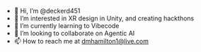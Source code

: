- 👋 Hi, I’m @deckerd451
- 👀 I’m interested in XR design in Unity, and creating hackthons
- 🌱 I’m currently learning to Vibecode
- 💞️ I’m looking to collaborate on Agentic AI
- 📫 How to reach me at dmhamilton1@live.com

<!---
deckerd451/deckerd451 is a ✨ special ✨ repository because its `README.md` (this file) appears on your GitHub profile.
You can click the Preview link to take a look at your changes.
--->
